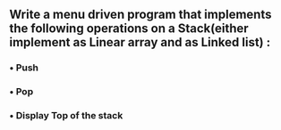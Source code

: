 ## Write a menu driven program that implements the following operations on a   Stack(either implement as Linear array and as Linked list) :
### •	Push 
### •	Pop  
### •	Display Top of the stack
